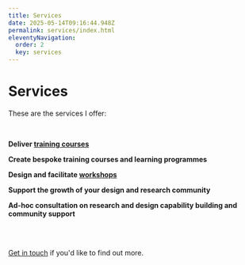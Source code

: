 ```yaml
---
title: Services
date: 2025-05-14T09:16:44.948Z
permalink: services/index.html
eleventyNavigation:
  order: 2
  key: services
---
```

<h1>Services</h1>

These are the services I offer:

<br>

**Deliver [training courses](/training/index.html)**

**Create bespoke training courses and learning programmes**

**Design and facilitate [workshops](/workshops/index.html)**

**Support the growth of your design and research community**

**Ad-hoc consultation on research and design capability building and community support**

<br>
<br>

[Get in touch](/contact/index.html) if you'd like to find out more. 
